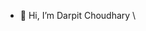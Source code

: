 - 👋 Hi, I’m Darpit Choudhary
\
<!---
darpit-choudhary/darpit-choudhary is a ✨ special ✨ repository because its `README.md` (this file) appears on your GitHub profile.
You can click the Preview link to take a look at your changes.
--->
